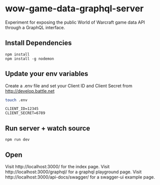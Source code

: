 # wow-game-data-graphql-server
Experiment for exposing the public World of Warcraft game data API through a GraphQL interface.

## Install Dependencies

```
npm install
npm install -g nodemon
```

## Update your env variables

Create a .env file and set your Client ID and Client Secret from http://develop.battle.net

```bash
touch .env
```

```dotenv
CLIENT_ID=12345
CLIENT_SECRET=6789
```

## Run server + watch source

```
npm run dev
```

## Open

Visit http://localhost:3000/ for the index page.
Visit http://localhost:3000/graphql/ for a graphql playground page.
Visit http://localhost:3000/api-docs/swagger/ for a swagger-ui example page.
